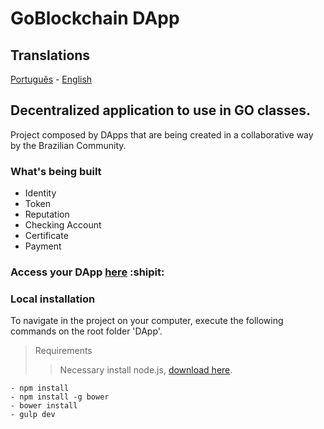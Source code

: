 # GoBlockchain DApp

## Translations
[Português](https://github.com/goblockchain/DApp/blob/master/README.md) - [English](https://github.com/goblockchain/DApp/blob/master/README-EN.md)

## Decentralized application to use in GO classes.

Project composed by DApps that are being created in a collaborative way by the Brazilian Community.

### What's being built
- Identity
- Token
- Reputation
- Checking Account
- Certificate
- Payment

### Access your DApp [here](https://goblockchain.github.io/DApp/app/index.html) :shipit:


### Local installation

To navigate in the project on your computer, execute the following commands on the root folder 'DApp'.

> Requirements
>> Necessary install node.js, [download here](https://nodejs.org/en/download/).


```
- npm install
- npm install -g bower
- bower install
- gulp dev
```
